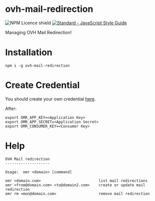# ovh-mail-redirection

![NPM Licence shield](https://img.shields.io/npm/l/ovh-mail-redirection.svg)
[![Standard - JavaScript Style Guide](https://img.shields.io/badge/code%20style-standard-brightgreen.svg)](http://standardjs.com/)

Managing OVH Mail Redirection!


# Installation

    npm i -g ovh-mail-redirection


# Create Credential

You should create your own credential [here](https://api.ovh.com/createToken/?GET=/me&GET=/email/domain/*/redirection*&POST=/email/domain/*/redirection*&DELETE=/email/domain/*/redirection*).

After:

    export OMR_APP_KEY=<Application Key>
    export OMR_APP_SECRET=<Application Secret>
    export OMR_CONSUMER_KEY=<Consumer Key>


# Help

    OVH Mail redirection
    --------------------

    Usage:  omr <domain> [command]

    omr <domain.com>                          list mail redirections
    omr <from@domain.com> <to@domain2.com>    create or update mail redirection
    omr rm <mon@domain.com>                   remove mail redirection
